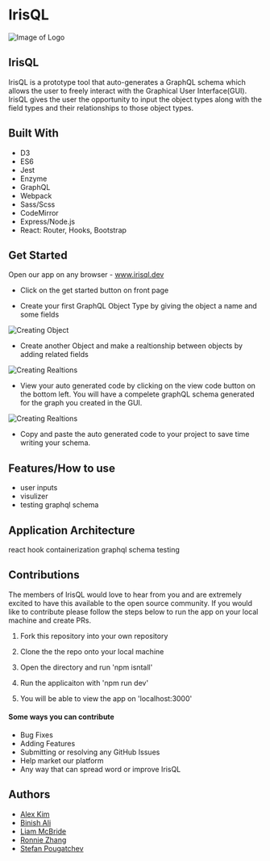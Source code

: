 # IrisQL

![Image of Logo](https://banner2.cleanpng.com/20180415/ptq/kisspng-graphql-query-language-representational-state-tran-github-5ad35d73740d43.7369115215238014594754.jpg)

## IrisQL

IrisQL is a prototype tool that auto-generates a GraphQL schema which allows the user to freely interact with the Graphical User Interface(GUI). IrisQL gives the user the opportunity to input the object types along with the field types and their relationships to those object types. 


## Built With

- D3
- ES6
- Jest
- Enzyme
- GraphQL
- Webpack
- Sass/Scss
- CodeMirror
- Express/Node.js
- React: Router, Hooks, Bootstrap

## Get Started

Open our app on any browser - <a class="nav-link" href="https://www.irisql.dev/">www.irisql.dev</a>

- Click on the get started button on front page

- Create your first GraphQL Object Type by giving the object a name and some fields

![Creating Object](https://media.giphy.com/media/tcPsbrtLmuz47oiORV/giphy.gif)

- Create another Object and make a realtionship between objects by adding related fields

![Creating Realtions](https://media.giphy.com/media/bdbnKv7M1VQWMzYzIa/giphy.gif)

- View your auto generated code by clicking on the view code button on the bottom left. You will have a compelete graphQL schema generated for the graph you created in the GUI. 

![Creating Realtions](https://media.giphy.com/media/aBQFg0bupbQr2Kxksy/giphy.gif)

- Copy and paste the auto generated code to your project to save time writing your schema. 

## Features/How to use

- user inputs
- visulizer
- testing graphql schema

## Application Architecture

react hook
containerization
graphql schema testing

## Contributions

The members of IrisQL would love to hear from you and are extremely excited to have this available to the open source community. If you would like to contribute please follow the steps below to run the app on your local machine and create PRs.

1. Fork this repository into your own repository

2. Clone the the repo onto your local machine 

3. Open the directory and run  'npm isntall'

4. Run the applicaiton with 'npm run dev'

5. You will be able to view the app on 'localhost:3000'

#### Some ways you can contribute

- Bug Fixes
- Adding Features
- Submitting or resolving any GitHub Issues
- Help market our platform
- Any way that can spread word or improve IrisQL


## Authors
- <a class="nav-link" href="https://www.linkedin.com/in/alexanderkim1/">Alex Kim</a>
- <a class="nav-link" href="https://www.linkedin.com/in/binish-ali-3826ba1ab/">Binish Ali</a>
- <a class="nav-link" href="https://www.linkedin.com/in/liamemcbride/">Liam McBride</a>
- <a class="nav-link" href="https://github.com/ronzhan">Ronnie Zhang</a>
- <a class="nav-link" href="https://www.linkedin.com/in/stefanpougatchev/">Stefan Pougatchev</a>